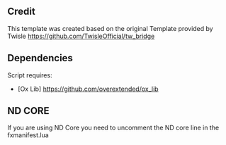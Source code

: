## Credit
This template was created based on the original Template provided by Twisle https://github.com/TwisleOfficial/tw_bridge

## Dependencies
Script requires:
- [Ox Lib] https://github.com/overextended/ox_lib

## ND CORE
If you are using ND Core you need to uncomment the ND core line in the fxmanifest.lua